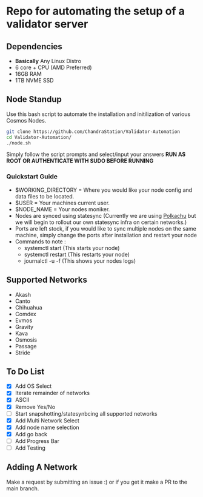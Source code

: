 # Repo for automating the setup of a validator server

## Dependencies
* **Basically** Any Linux Distro 
* 6 core + CPU (AMD Preferred)
* 16GB RAM
* 1TB NVME SSD

## Node Standup
Use this bash script to automate the installation and initilization of various Cosmos Nodes.
```bash
git clone https://github.com/ChandraStation/Validator-Automation
cd Validator-Automation/
./node.sh
```
Simply follow the script prompts and select/input your answers
**RUN AS ROOT OR AUTHENTICATE WITH SUDO BEFORE RUNNING**

### Quickstart Guide
- $WORKING_DIRECTORY = Where you would like your node config and data files to be located.
- $USER = Your machines current user.
- $NODE_NAME = Your nodes moniker.
- Nodes are synced using statesync (Currently we are using [Polkachu](https://polkachu.com) but we will begin to rollout our own statesync infra on certain networks.)
- Ports are left stock, if you would like to sync multiple nodes on the same machine, simply change the ports after installation and restart your node
- Commands to note :
    * systemctl start <network> (This starts your node)
    * systemctl restart <network> (This restarts your node)
    * journalctl -u <network> -f (This shows your nodes logs)

## Supported Networks
* Akash
* Canto 
* Chihuahua
* Comdex
* Evmos
* Gravity
* Kava
* Osmosis
* Passage
* Stride


## To Do List
- [x] Add OS Select
- [x] Iterate remainder of networks
- [x] ASCII
- [x] Remove Yes/No
- [ ] Start snapshotting/statesynbcing all supported networks
- [x] Add Multi Network Select
- [x] Add node name selection
- [x] Add go back
- [ ] Add Progress Bar
- [ ] Add Testing

## Adding A Network
Make a request by submitting an issue :) or if you get it make a PR to the main branch.
